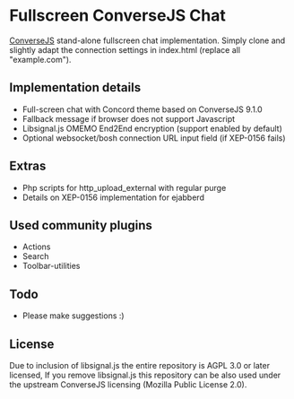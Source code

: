 # Fullscreen ConverseJS Chat
[ConverseJS](https://github.com/conversejs/converse.js) stand-alone fullscreen chat implementation. Simply clone and slightly adapt the connection settings in index.html (replace all "example.com").

## Implementation details
- Full-screen chat with Concord theme based on ConverseJS 9.1.0
- Fallback message if browser does not support Javascript
- Libsignal.js OMEMO End2End encryption (support enabled by default)
- Optional websocket/bosh connection URL input field (if XEP-0156 fails)

## Extras
- Php scripts for http_upload_external with regular purge
- Details on XEP-0156 implementation for ejabberd

## Used community plugins
- Actions
- Search
- Toolbar-utilities 

## Todo
- Please make suggestions :)

## License
Due to inclusion of libsignal.js the entire repository is AGPL 3.0 or later licensed, If you remove libsignal.js this repository can be also used under the upstream ConverseJS licensing (Mozilla Public License 2.0).
